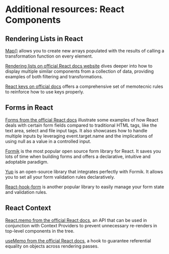 # Additional resources: React Components

## Rendering Lists in React

[Map()](https://developer.mozilla.org/en-US/docs/Web/JavaScript/Reference/Global_Objects/Array/map) allows you to create new arrays populated with the results of calling a transformation function on every element. 

[Rendering lists on official React docs website](https://beta.reactjs.org/learn/rendering-lists#rendering-data-from-arrays) dives deeper into how to display multiple similar components from a collection of data, providing examples of both filtering and transformations.

[React keys on official docs](https://beta.reactjs.org/learn/rendering-lists#where-to-get-your-key) offers a comprehensive set of memotecnic rules to reinforce how to use keys properly.

## Forms in React

[Forms from the official React docs](https://reactjs.org/docs/forms.html) illustrate some examples of how React deals with certain form fields compared to traditional HTML tags, like the text area, select and file input tags. It also showcases how to handle multiple inputs by leveraging event.target.name and the implications of using null as a value in a controlled input.

[Formik](https://formik.org/) is the most popular open source form library for React. It saves you lots of time when building forms and offers a declarative, intuitive and adoptable paradigm. 

[Yup](https://github.com/jquense/yup) is an open-source library that integrates perfectly with Formik. It allows you to set all your form validation rules declaratively.

[React-hook-form](https://github.com/react-hook-form/react-hook-form) is another popular library to easily manage your form state and validation rules.

## React Context

[React.memo from the official React docs](https://reactjs.org/docs/react-api.html#reactmemo), an API that can be used in conjunction with Context Providers to prevent unnecessary re-renders in top-level components in the tree. 

[useMemo from the official React docs](https://reactjs.org/docs/hooks-reference.html#usememo), a hook to guarantee referential equality on objects across rendering passes.